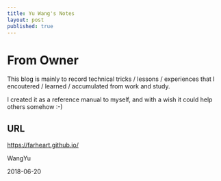 ```yaml
---
title: Yu Wang's Notes
layout: post
published: true
---
```


# From Owner

 This blog is mainly to record technical tricks / lessons / experiences that I encoutered / learned / accumulated from work and study. 
 
 I created it as a reference manual to myself, and with a wish it could help others somehow :-)

## URL

<https://farheart.github.io/>

WangYu

2018-06-20
